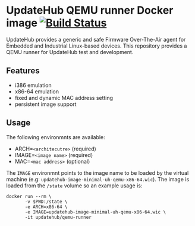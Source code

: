 # UpdateHub QEMU runner Docker image [![Build Status](https://travis-ci.org/UpdateHub/docker-qemu-runner.svg?branch=master)](https://travis-ci.org/UpdateHub/docker-qemu-runner)

UpdateHub provides a generic and safe Firmware Over-The-Air agent for
Embedded and Industrial Linux-based devices. This repository provides
a QEMU runner for UpdateHub test and development.

Features
--------

* i386 emulation
* x86-64 emulation
* fixed and dynamic MAC address setting
* persistent image support

Usage
-----

The following environmnts are available:

* ARCH=`<architecutre>` (required)
* IMAGE=`<image name>` (required)
* MAC=`<mac address>` (optional)

The `IMAGE` environmnt points to the image name to be loaded by the
virtual machine (e.g: `updatehub-image-minimal-uh-qemu-x86-64.wic`). The
image is loaded from the `/state` volume so an example usage is:

```
docker run --rm \
       -v $PWD:/state \
       -e ARCH=x86-64 \
       -e IMAGE=updatehub-image-minimal-uh-qemu-x86-64.wic \
       -it updatehub/qemu-runner
```
